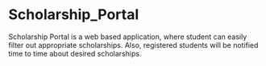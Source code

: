 # Scholarship_Portal
Scholarship Portal is a web based application, where student can easily filter out appropriate scholarships. Also, registered students will be notified time to time about desired scholarships.
